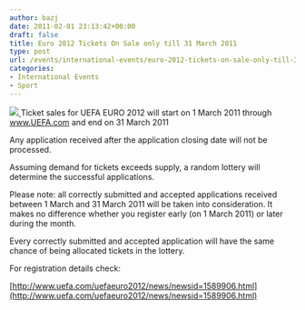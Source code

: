 ```yaml
---
author: bazj
date: 2011-02-01 23:13:42+00:00
draft: false
title: Euro 2012 Tickets On Sale only till 31 March 2011
type: post
url: /events/international-events/euro-2012-tickets-on-sale-only-till-31-march-2011/
categories:
- International Events
- Sport
---
```


[![](http://www.ozeukes.com/wp-content/uploads/2011/02/UEFA_Euro_2012_logo-150x150.png)
](http://www.ozeukes.com/wp-content/uploads/2011/02/UEFA_Euro_2012_logo.png)Ticket sales for UEFA EURO 2012 will start on 1 March 2011 through www.UEFA.com and end on 31 March 2011

Any application received after the application closing date will not be processed.

Assuming demand for tickets exceeds supply, a random lottery will determine the successful applications.

Please note: all correctly submitted and accepted applications received between 1 March and 31 March 2011 will be taken into consideration. It makes no difference whether you register early (on 1 March 2011) or later during the month.

Every correctly submitted and accepted application will have the same chance of being allocated tickets in the lottery.

For registration details check:

[http://www.uefa.com/uefaeuro2012/news/newsid=1589906.html](http://www.uefa.com/uefaeuro2012/news/newsid=1589906.html)
